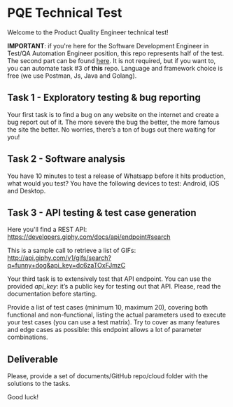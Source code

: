 # PQE Technical Test
Welcome to the Product Quality Engineer technical test!

**IMPORTANT**: if you're here for the Software Development Engineer in Test/QA Automation Engineer position, this repo represents half of the test. The second part can be found [here](https://github.com/CMProductions/sdet-technical-test). 
It is not required, but if you want to, you can automate task #3 of **this** repo. Language and framework choice is free (we use Postman, Js, Java and Golang).

## Task 1 - Exploratory testing & bug reporting
Your first task is to find a bug on any website on the internet and create a bug report out of it. The more severe the bug the better, the more famous the site the better. No worries, there’s a ton of bugs out there waiting for you!


## Task 2 - Software analysis
You have 10 minutes to test a release of Whatsapp before it hits production, what would you test? You have the following devices to test: Android, iOS and Desktop.


## Task 3 - API testing & test case generation
Here you'll find a REST API:
https://developers.giphy.com/docs/api/endpoint#search

This is a sample call to retrieve a list of GIFs:
http://api.giphy.com/v1/gifs/search?q=funny+dog&api_key=dc6zaTOxFJmzC

Your third task is to extensively test that API endpoint. You can use the provided *api_key*: it’s a public key for testing out that API. Please, read the documentation before starting.

Provide a list of test cases (minimum 10, maximum 20), covering both functional and non-functional, listing the actual parameters used to execute your test cases (you can use a test matrix). Try to cover as many features and edge cases as possible: this endpoint allows a lot of parameter combinations.

## Deliverable
Please, provide a set of documents/GitHub repo/cloud folder with the solutions to the tasks.

Good luck!
